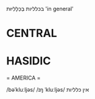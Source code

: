 בכּלליות
בְכְּלָלִיּוּת
'in general'

CENTRAL
========

HASIDIC
=======
= AMERICA = 

/bəˈkluːljəs/
/ɪŋ ˈkluːljəs/ אין כּלליות